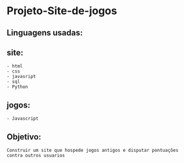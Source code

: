 # Projeto-Site-de-jogos



## Linguagens usadas:

## site:
    - html
    - css
    - javasript
    - sql
    - Python

## jogos:

    - Javascript


## Objetivo:

    Construir um site que hospede jogos antigos e disputar pontuações contra outros usuarios
